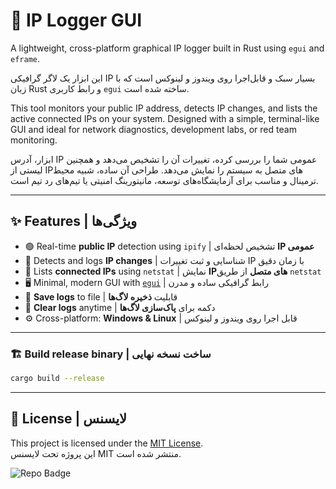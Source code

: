 # 📝 IP Logger GUI 

A lightweight, cross-platform graphical IP logger built in Rust using `egui` and `eframe`.

این ابزار یک لاگر گرافیکی IP بسیار سبک و قابل‌اجرا روی ویندوز و لینوکس است که با زبان Rust و رابط کاربری `egui` ساخته شده است.

This tool monitors your public IP address, detects IP changes, and lists the active connected IPs on your system.
Designed with a simple, terminal-like GUI and ideal for network diagnostics, development labs, or red team monitoring.

ابزار، آدرس IP عمومی شما را بررسی کرده، تغییرات آن را تشخیص می‌دهد و همچنین لیستی از IPهای متصل به سیستم را نمایش می‌دهد. طراحی آن ساده، شبیه محیط ترمینال و مناسب برای آزمایشگاه‌های توسعه، مانیتورینگ امنیتی یا تیم‌های رد تیم است.

---

## ✨ Features | ویژگی‌ها

- 🟢 Real-time **public IP** detection using `ipify` | تشخیص لحظه‌ای **IP عمومی**
- 🔁 Detects and logs **IP changes** | شناسایی و ثبت تغییرات IP با زمان دقیق
- 📡 Lists **connected IPs** using `netstat` | نمایش **IPهای متصل** از طریق `netstat`
- 🖥️ Minimal, modern GUI with [`egui`](https://github.com/emilk/egui`) | رابط گرافیکی ساده و مدرن
- 💾 **Save logs** to file | قابلیت **ذخیره لاگ‌ها**
- 🔄 **Clear logs** anytime | دکمه برای **پاک‌سازی لاگ‌ها**
- ⚙️ Cross-platform: **Windows & Linux** | قابل اجرا روی ویندوز و لینوکس

---

### 🏗️ Build release binary | ساخت نسخه نهایی

```bash
cargo build --release
```

---

## 📄 License | لایسنس

This project is licensed under the [MIT License](LICENSE).  
این پروژه تحت لایسنس MIT منتشر شده است.

![Repo Badge](https://visitor-badge.laobi.icu/badge?page_id=null-err0r.IP-Logger-GUI) 

